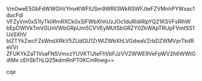 Vm0weE5GbFdWWGhVYmxKWFlUSm9WRll3WkRSWFJteFZVMnhPYWxac1ducFdi
VFZyVm0xS1IyTkliRmRXCk0xSlFWbXhhUzJOc1duRldiRlpYQ21KSVFsRlhW
bEpDWlVkTmVGUnVWbGRpUm5CVVEyMUtSbGRZY0ZkWApTRUpFVmtSS1UxSXhV
blZTYkZwcFZsWndXRkV5ZUdGU1ZrWlZWbXhLVGdwaVZrbDZWMVprTkdReVVr
ZFUKYkZaT1VsaFNSVmxzYUVKTlJteFhVbFJzVVZWWE9VeFpWV2h6WWtGdlMx
cEhSbThLQ25kdmRnPT0KCmRneg==

cqe